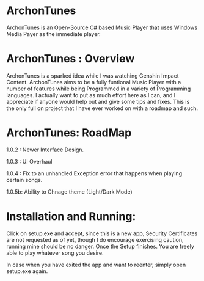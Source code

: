 # ArchonTunes
ArchonTunes is an Open-Source C# based Music Player that uses Windows Media Payer as the immediate player.

# ArchonTunes : Overview

ArchonTunes is a sparked idea while I was watching Genshin Impact Content.
ArchonTunes aims to be a fully funtional Music Player with a number of features while being Programmed in a variety of Programming languages.
I actually want to put as much effort here as I can, and I appreciate if anyone would help out and give some tips and fixes.
This is the only full on project that I have ever worked on with a roadmap and such.

# ArchonTunes: RoadMap

1.0.2 : Newer Interface Design.

1.0.3 : UI Overhaul

1.0.4 : Fix to an unhandled Exception error that happens when playing certain songs.

1.0.5b: Ability to Chnage theme (Light/Dark Mode)


# Installation and Running:

Click on setup.exe and accept, since this is a new app, Security Certificates are not requested as of yet, though I do encourage exercising caution, running mine should be no danger. Once the Setup finishes. You are freely able to play whatever song you desire.

In case when you have exited the app and want to reenter, simply open setup.exe again.
